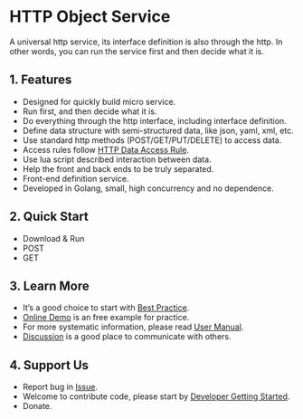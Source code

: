 # HTTP Object Service

A universal http service, its interface definition is also through the http. In other words, you can run the service first and then decide what it is.

## 1. Features

- Designed for quickly build micro service.
- Run first, and then decide what it is.
- Do everything through the http interface, including interface definition.
- Define data structure with semi-structured data, like json, yaml, xml, etc.
- Use standard http methods (POST/GET/PUT/DELETE) to access data.
- Access rules follow [HTTP Data Access Rule][r].
- Use lua script described interaction between data.
- Help the front and back ends to be truly separated.
- Front-end definition service.
- Developed in Golang, small, high concurrency and no dependence.

## 2. Quick Start

- Download & Run
- POST
- GET

## 3. Learn More

- It’s a good choice to start with [Best Practice][w1].
- [Online Demo](#) is an free example for practice.
- For more systematic information, please read [User Manual][w2].
- [Discussion][d] is a good place to communicate with others.

## 4. Support Us

- Report bug in [Issue][i].
- Welcome to contribute code, please start by [Developer Getting Started][w3].
- Donate.

[r]: https://github.com/jialo-dev/http-data-access-rule
[w1]: https://github.com/jialo-dev/http-object/wiki/best-practice
[w2]: https://github.com/jialo-dev/http-object/wiki/user-manual
[w3]: https://github.com/jialo-dev/http-object/wiki/developer-getting-started
[i]: https://github.com/jialo-dev/http-object/issues
[d]: https://github.com/jialo-dev/http-object/discussions
